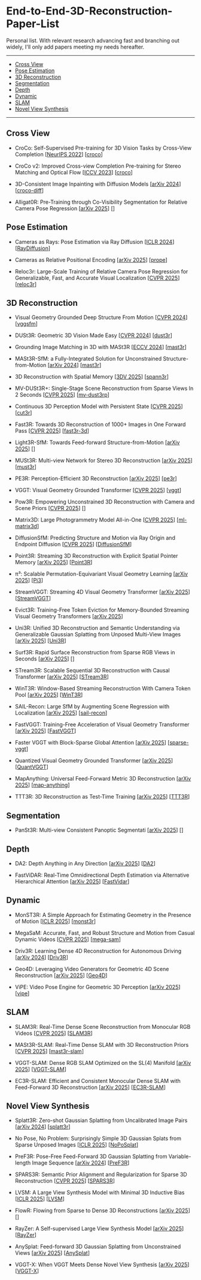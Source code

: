 # End-to-End-3D-Reconstruction-Paper-List
Personal list. With relevant research advancing fast and branching out widely, I'll only add papers meeting my needs hereafter. 

---
- [Cross View](#cross-view)
- [Pose Estimation](#pose-estimation)
- [3D Reconstruction](#3d-reconstruction)
- [Segmentation](#segmentation)
- [Depth](#depth)
- [Dynamic](#dynamic)
- [SLAM](#slam)
- [Novel View Synthesis](#novel-view-synthesis)
---
## Cross View
* CroCo: Self-Supervised Pre-training for 3D Vision Tasks by Cross-View Completion [[NeurIPS 2022](https://arxiv.org/pdf/2210.10716)] [[croco](https://github.com/naver/croco)]

* CroCo v2: Improved Cross-view Completion Pre-training for Stereo Matching and Optical Flow [[ICCV 2023](https://openaccess.thecvf.com/content/ICCV2023/papers/Weinzaepfel_CroCo_v2_Improved_Cross-view_Completion_Pre-training_for_Stereo_Matching_and_ICCV_2023_paper.pdf)] [[croco](https://github.com/naver/croco)]

* 3D-Consistent Image Inpainting with Diffusion Models [[arXiv 2024](https://arxiv.org/pdf/2412.05881)] [[croco-diff](https://github.com/naver/croco-diff)]

* Alligat0R: Pre-Training through Co-Visibility Segmentation for Relative Camera Pose Regression [[arXiv 2025](https://arxiv.org/pdf/2503.07561)] [[]()]
  
## Pose Estimation
* Cameras as Rays: Pose Estimation via Ray Diffusion [[ICLR 2024](https://arxiv.org/pdf/2402.14817)] [[RayDiffusion](https://github.com/jasonyzhang/RayDiffusion)]

* Cameras as Relative Positional Encoding [[arXiv 2025](https://arxiv.org/pdf/2507.10496)] [[prope](https://www.liruilong.cn/prope/)]

* Reloc3r: Large-Scale Training of Relative Camera Pose Regression for Generalizable, Fast, and Accurate Visual Localization [[CVPR 2025](https://arxiv.org/pdf/2412.08376)] [[reloc3r](https://github.com/ffrivera0/reloc3r)]

## 3D Reconstruction
* Visual Geometry Grounded Deep Structure From Motion [[CVPR 2024](https://arxiv.org/pdf/2312.04563)] [[vggsfm](https://github.com/facebookresearch/vggsfm)]

* DUSt3R: Geometric 3D Vision Made Easy [[CVPR 2024](https://arxiv.org/pdf/2312.14132)] [[dust3r](https://github.com/naver/dust3r)]
  
* Grounding Image Matching in 3D with MASt3R [[ECCV 2024](https://arxiv.org/pdf/2406.09756)] [[mast3r](https://github.com/naver/mast3r)]

* MASt3R-SfM: a Fully-Integrated Solution for Unconstrained Structure-from-Motion [[arXiv 2024](https://arxiv.org/pdf/2409.19152)] [[mast3r](https://github.com/naver/mast3r)]

* 3D Reconstruction with Spatial Memory [[3DV 2025](https://arxiv.org/pdf/2408.16061)] [[spann3r](https://github.com/HengyiWang/spann3r)]

* MV-DUSt3R+: Single-Stage Scene Reconstruction from Sparse Views In 2 Seconds [[CVPR 2025](https://arxiv.org/pdf/2412.06974)] [[mv-dust3rp](https://mv-dust3rp.github.io/)]

* Continuous 3D Perception Model with Persistent State [[CVPR 2025](https://arxiv.org/pdf/2501.12387)] [[cut3r](https://cut3r.github.io/)]

* Fast3R: Towards 3D Reconstruction of 1000+ Images in One Forward Pass [[CVPR 2025](https://arxiv.org/pdf/2501.13928)] [[fast3r-3d](https://fast3r-3d.github.io/)]

* Light3R-SfM: Towards Feed-forward Structure-from-Motion [[arXiv 2025](https://arxiv.org/pdf/2501.14914)] [[]()]

* MUSt3R: Multi-view Network for Stereo 3D Reconstruction [[arXiv 2025](https://arxiv.org/pdf/2503.01661)] [[must3r](https://github.com/naver/must3r)]

* PE3R: Perception-Efficient 3D Reconstruction [[arXiv 2025](https://arxiv.org/pdf/2503.07507)] [[pe3r](https://github.com/hujiecpp/pe3r)]

* VGGT: Visual Geometry Grounded Transformer [[CVPR 2025](https://arxiv.org/pdf/2503.11651v1)] [[vggt](https://github.com/facebookresearch/vggt)]

* Pow3R: Empowering Unconstrained 3D Reconstruction with Camera and Scene Priors [[CVPR 2025](https://arxiv.org/pdf/2503.17316v1)] [[]()]

* Matrix3D: Large Photogrammetry Model All-in-One [[CVPR 2025](https://arxiv.org/pdf/2502.07685)] [[ml-matrix3d](https://github.com/apple/ml-matrix3d)]

* DiffusionSfM: Predicting Structure and Motion via Ray Origin and Endpoint Diffusion [[CVPR 2025](https://arxiv.org/pdf/2505.05473)] [[DiffusionSfM](https://github.com/QitaoZhao/DiffusionSfM)]

* Point3R: Streaming 3D Reconstruction with Explicit Spatial Pointer Memory [[arXiv 2025](https://arxiv.org/pdf/2507.02863)] [[Point3R](https://github.com/YkiWu/Point3R)]

* π³: Scalable Permutation-Equivariant Visual Geometry Learning [[arXiv 2025](https://arxiv.org/pdf/2507.13347)] [[Pi3](https://github.com/yyfz/Pi3)]

* StreamVGGT: Streaming 4D Visual Geometry Transformer [[arXiv 2025](https://arxiv.org/pdf/2507.11539)] [[StreamVGGT](https://github.com/wzzheng/StreamVGGT)]

* Evict3R: Training-Free Token Eviction for Memory-Bounded Streaming Visual Geometry Transformers [[arXiv 2025](https://arxiv.org/pdf/2509.17650?)]

* Uni3R: Unified 3D Reconstruction and Semantic Understanding via Generalizable Gaussian Splatting from Unposed Multi-View Images [[arXiv 2025](https://arxiv.org/pdf/2508.03643)] [[Uni3R](https://github.com/HorizonRobotics/Uni3R)]  

* Surf3R: Rapid Surface Reconstruction from Sparse RGB Views in Seconds [[arXiv 2025](https://arxiv.org/pdf/2508.04508)] [[]()]  

* STream3R: Scalable Sequential 3D Reconstruction with Causal Transformer [[arXiv 2025](https://arxiv.org/pdf/2508.10893)] [[STream3R](https://github.com/NIRVANALAN/STream3R)]  

* WinT3R: Window-Based Streaming Reconstruction With Camera Token Pool [[arXiv 2025](https://arxiv.org/pdf/2509.05296?)] [[WinT3R](https://github.com/LiZizun/WinT3R)]

* SAIL-Recon: Large SfM by Augmenting Scene Regression with Localization [[arXiv 2025](https://arxiv.org/pdf/2508.17972)] [[sail-recon](https://hkust-sail.github.io/sail-recon)]
  
* FastVGGT: Training-Free Acceleration of Visual Geometry Transformer [[arXiv 2025](https://arxiv.org/pdf/2509.02560v1)] [[FastVGGT](https://github.com/mystorm16/FastVGGT)]

* Faster VGGT with Block-Sparse Global Attention [[arXiv 2025](https://arxiv.org/pdf/2509.07120?)] [[sparse-vggt](https://github.com/brianwang00001/sparse-vggt)]

* Quantized Visual Geometry Grounded Transformer [[arXiv 2025](https://arxiv.org/pdf/2509.21302?)] [[QuantVGGT](https://github.com/wlfeng0509/QuantVGGT)]
  
* MapAnything: Universal Feed-Forward Metric 3D Reconstruction [[arXiv 2025](https://arxiv.org/abs/2509.13414)] [[map-anything](https://github.com/facebookresearch/map-anything)]

* TTT3R: 3D Reconstruction as Test-Time Training [[arXiv 2025](https://arxiv.org/pdf/2509.26645?)] [[TTT3R](https://rover-xingyu.github.io/TTT3R/)]
  
## Segmentation

* PanSt3R: Multi-view Consistent Panoptic Segmentati [[arXiv 2025](https://arxiv.org/pdf/2506.21348)] [[]()]

## Depth

* DA2: Depth Anything in Any Direction [[arXiv 2025](https://arxiv.org/pdf/2509.26618?)] [[DA2](https://depth-any-in-any-dir.github.io/)]

* FastViDAR: Real-Time Omnidirectional Depth Estimation via Alternative Hierarchical Attention [[arXiv 2025](https://arxiv.org/pdf/2509.23733)] [[FastVidar](https://github.com/3F7DFC/FastVidar)]

  
## Dynamic
  
* MonST3R: A Simple Approach for Estimating Geometry in the Presence of Motion [[ICLR 2025](https://arxiv.org/pdf/2410.03825)] [[monst3r](https://github.com/Junyi42/monst3r)]

* MegaSaM: Accurate, Fast, and Robust Structure and Motion from Casual Dynamic Videos [[CVPR 2025](https://arxiv.org/pdf/2412.04463)] [[mega-sam](https://mega-sam.github.io/)]
  
* Driv3R: Learning Dense 4D Reconstruction for Autonomous Driving [[arXiv 2024](https://arxiv.org/pdf/2412.06777)] [[Driv3R](https://github.com/Barrybarry-Smith/Driv3R)]

* Geo4D: Leveraging Video Generators for Geometric 4D Scene Reconstruction [[arXiv 2025](https://arxiv.org/pdf/2504.07961)] [[Geo4D](https://github.com/jzr99/Geo4D)]

* ViPE: Video Pose Engine for Geometric 3D Perception [[arXiv 2025](https://research.nvidia.com/labs/toronto-ai/vipe/assets/paper.pdf)] [[vipe](https://github.com/nv-tlabs/vipe)]
  
## SLAM
* SLAM3R: Real-Time Dense Scene Reconstruction from Monocular RGB Videos [[CVPR 2025](https://arxiv.org/pdf/2412.09401)] [[SLAM3R](https://github.com/PKU-VCL-3DV/SLAM3R)]

* MASt3R-SLAM: Real-Time Dense SLAM with 3D Reconstruction Priors [[CVPR 2025](https://arxiv.org/pdf/2412.12392)] [[mast3r-slam](https://edexheim.github.io/mast3r-slam/)]

* VGGT-SLAM: Dense RGB SLAM Optimized on the SL(4) Manifold [[arXiv 2025](https://arxiv.org/pdf/2505.12549)] [[VGGT-SLAM](https://github.com/MIT-SPARK/VGGT-SLAM)]

* EC3R-SLAM: Efficient and Consistent Monocular Dense SLAM with Feed-Forward 3D Reconstruction [[arXiv 2025](https://arxiv.org/pdf/2510.02080)] [[EC3R-SLAM](https://github.com/hulxgit/EC3R-SLAM)]

## Novel View Synthesis
* Splatt3R: Zero-shot Gaussian Splatting from Uncalibrated Image Pairs [[arXiv 2024](https://arxiv.org/pdf/2408.13912)] [[splatt3r](https://github.com/btsmart/splatt3r)]
  
* No Pose, No Problem: Surprisingly Simple 3D Gaussian Splats from Sparse Unposed Images [[ICLR 2025](https://arxiv.org/pdf/2410.24207)] [[NoPoSplat](https://github.com/cvg/NoPoSplat)]

* PreF3R: Pose-Free Feed-Forward 3D Gaussian Splatting from Variable-length Image Sequence [[arXiv 2024](https://arxiv.org/pdf/2411.16877)] [[PreF3R](https://computationalrobotics.seas.harvard.edu/PreF3R)]

* SPARS3R: Semantic Prior Alignment and Regularization for Sparse 3D Reconstruction [[CVPR 2025](https://arxiv.org/pdf/2411.12592)] [[SPARS3R](https://github.com/snldmt/SPARS3R)]

* LVSM: A Large View Synthesis Model with Minimal 3D Inductive Bias [[ICLR 2025](https://arxiv.org/pdf/2410.17242)] [[LVSM](https://github.com/haian-jin/LVSM)]

* FlowR: Flowing from Sparse to Dense 3D Reconstructions [[arXiv 2025](https://arxiv.org/pdf/2504.01647)] [[]()]

* RayZer: A Self-supervised Large View Synthesis Model [[arXiv 2025](https://arxiv.org/pdf/2505.00702?)] [[RayZer](https://github.com/hwjiang1510/RayZer)]

* AnySplat: Feed-forward 3D Gaussian Splatting from Unconstrained Views [[arXiv 2025](https://arxiv.org/pdf/2505.23716)] [[AnySplat](https://github.com/InternRobotics/AnySplat)]

* VGGT-X: When VGGT Meets Dense Novel View Synthesis [[arXiv 2025](https://arxiv.org/pdf/2509.25191?)] [[VGGT-X](https://github.com/Linketic/VGGT-X)]
